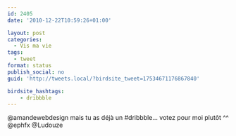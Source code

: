 ```yaml
---
id: 2405
date: '2010-12-22T10:59:26+01:00'

layout: post
categories:
  - Vis ma vie
tags:
  - tweet
format: status
publish_social: no
guid: 'http://tweets.local/?birdsite_tweet=17534671176867840'

birdsite_hashtags:
    - dribbble
---
```


@amandewebdesign mais tu as déjà un #dribbble… votez pour moi plutôt ^^ @ephfx @Ludouze